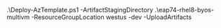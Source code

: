 .\Deploy-AzTemplate.ps1 -ArtifactStagingDirectory .\eap74-rhel8-byos-multivm -ResourceGroupLocation westus -dev -UploadArtifacts
